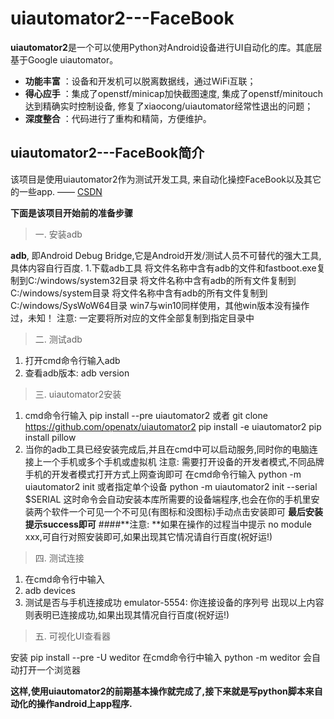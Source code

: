 # uiautomator2---FaceBook

**uiautomator2**是一个可以使用Python对Android设备进行UI自动化的库。其底层基于Google uiautomator。
 
- **功能丰富** ：设备和开发机可以脱离数据线，通过WiFi互联；
- **得心应手** ：集成了openstf/minicap加快截图速度, 集成了openstf/minitouch达到精确实时控制设备, 修复了xiaocong/uiautomator经常性退出的问题；
- **深度整合** ：代码进行了重构和精简，方便维护。



## uiautomator2---FaceBook简介
 该项目是使用uiautomator2作为测试开发工具, 来自动化操控FaceBook以及其它的一些app.   —— [CSDN](https://blog.csdn.net/qq_41664526)
 
 **下面是该项目开始前的准备步骤**
>一. 安装adb

**adb**, 即Android Debug Bridge,它是Android开发/测试人员不可替代的强大工具,具体内容自行百度.
1.下载adb工具
将文件名称中含有adb的文件和fastboot.exe复制到C:/windows/system32目录
将文件名称中含有adb的所有文件复制到C:/windows/system目录
将文件名称中含有adb的所有文件复制到C:/windows/SysWoW64目录
win7与win10同样使用，其他win版本没有操作过，未知！
注意: 一定要将所对应的文件全部复制到指定目录中
>二. 测试adb

1. 打开cmd命令行输入adb
2. 查看adb版本: adb version
>三. uiautomator2安装

1. cmd命令行输入
pip install --pre uiautomator2
或者
git clone https://github.com/openatx/uiautomator2
pip install -e uiautomator2
pip install pillow
2. 当你的adb工具已经安装完成后,并且在cmd中可以启动服务,同时你的电脑连接上一个手机或多个手机或虚拟机
注意: 需要打开设备的开发者模式,不同品牌手机的开发者模式打开方式上网查询即可
在cmd命令行输入
python -m uiautomator2 init
或者指定单个设备
python -m uiautomator2 init --serial $SERIAL
这时命令会自动安装本库所需要的设备端程序,也会在你的手机里安装两个软件一个可见一个不可见(有图标和没图标)手动点击安装即可
**最后安装提示success即可**
####**注意:  **如果在操作的过程当中提示 no module xxx,可自行对照安装即可,如果出现其它情况请自行百度(祝好运!)
>四. 测试连接

1. 在cmd命令行中输入
2. adb devices
3. 测试是否与手机连接成功
emulator-5554: 你连接设备的序列号
出现以上内容则表明已连接成功,如果出现其情况自行百度(祝好运!)
>五. 可视化UI查看器

安装 pip install --pre -U weditor
在cmd命令行中输入
python -m weditor
会自动打开一个浏览器

**这样,使用uiautomator2的前期基本操作就完成了,接下来就是写python脚本来自动化的操作android上app程序.**

